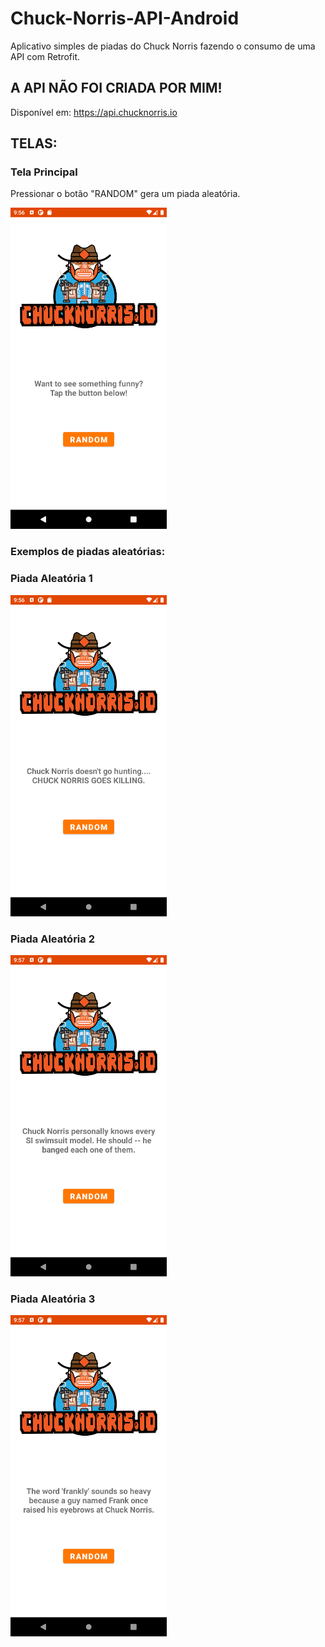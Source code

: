 # Chuck-Norris-API-Android
Aplicativo simples de piadas do Chuck Norris fazendo o consumo de uma API com Retrofit.


## A API NÃO FOI CRIADA POR MIM!
Disponível em: https://api.chucknorris.io


## TELAS:


### Tela Principal
Pressionar o botão "RANDOM" gera um piada aleatória.

<img src="https://github.com/MarcosLopes99/Chuck-Norris-API-Android/blob/master/git_images/main.png" width="250">


### Exemplos de piadas aleatórias:


### Piada Aleatória 1
<img src="https://github.com/MarcosLopes99/Chuck-Norris-API-Android/blob/master/git_images/joke1.png" width="250">


### Piada Aleatória 2
<img src="https://github.com/MarcosLopes99/Chuck-Norris-API-Android/blob/master/git_images/joke2.png" width="250">


### Piada Aleatória 3
<img src="https://github.com/MarcosLopes99/Chuck-Norris-API-Android/blob/master/git_images/joke3.png" width="250">
